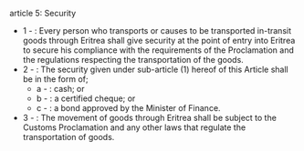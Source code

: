 article 5: Security 

<ul>
			<li>1 - : Every person who transports or causes to be transported in-transit goods through Eritrea shall give security at the point of entry into Eritrea to secure his compliance with the requirements of the Proclamation and the regulations respecting the transportation of the goods. <ul>
			</ul></li>			<li>2 - : The security given under sub-article (1) hereof of this Article shall be in the form of; <ul>
						<li>a - : cash; or <ul>
						</ul></li>						<li>b - : a certified cheque; or <ul>
						</ul></li>						<li>c - : a bond approved by the Minister of Finance. <ul>
						</ul></li>			</ul></li>			<li>3 - : The movement of goods through Eritrea shall be subject to the Customs Proclamation and any other laws that regulate the transportation of goods.<ul>
			</ul></li></ul>